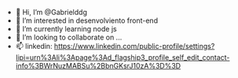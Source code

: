 - 👋 Hi, I’m @Gabrielddg
- 👀 I’m interested in  desenvolviento front-end
- 🌱 I’m currently learning  node js
- 💞️ I’m looking to collaborate on ...
- 📫  linkedin:  https://www.linkedin.com/public-profile/settings?lipi=urn%3Ali%3Apage%3Ad_flagship3_profile_self_edit_contact-info%3BWrNuzMABSu%2BbnGKsrJ10zA%3D%3D

<!---
Gabrielddg/Gabrielddg is a ✨ special ✨ repository because its `README.md` (this file) appears on your GitHub profile.
You can click the Preview link to take a look at your changes.
--->
